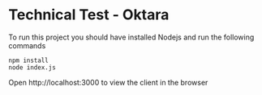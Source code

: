 # Technical Test - Oktara

To run this project you should have installed Nodejs and run the following commands
```
npm install
node index.js
```
Open http://localhost:3000 to view the client in the browser
